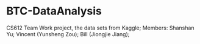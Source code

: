 # BTC-DataAnalysis
CS612 Team Work project, the data sets from Kaggle;
Members:
Shanshan Yu;
Vincent (Yunsheng Zou);
Bill (Jiongjie Jiang);
